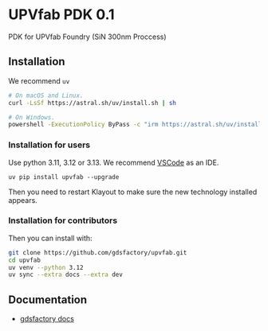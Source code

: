 # UPVfab PDK 0.1

PDK for UPVfab Foundry (SiN 300nm Proccess)

## Installation

We recommend `uv`

```bash
# On macOS and Linux.
curl -LsSf https://astral.sh/uv/install.sh | sh
```

```bash
# On Windows.
powershell -ExecutionPolicy ByPass -c "irm https://astral.sh/uv/install.ps1 | iex"
```

### Installation for users

Use python 3.11, 3.12 or 3.13. We recommend [VSCode](https://code.visualstudio.com/) as an IDE.

```
uv pip install upvfab --upgrade
```

Then you need to restart Klayout to make sure the new technology installed appears.

### Installation for contributors


Then you can install with:

```bash
git clone https://github.com/gdsfactory/upvfab.git
cd upvfab
uv venv --python 3.12
uv sync --extra docs --extra dev
```

## Documentation

- [gdsfactory docs](https://gdsfactory.github.io/gdsfactory/)
